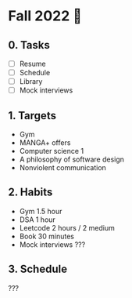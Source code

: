 # Fall 2022 🍁

## 0. Tasks
- [ ] Resume
- [ ] Schedule
- [ ] Library
- [ ] Mock interviews

## 1. Targets
- Gym
- MANGA+ offers
- Computer science 1
- A philosophy of software design
- Nonviolent communication

## 2. Habits
- Gym 1.5 hour
- DSA 1 hour
- Leetcode 2 hours / 2 medium
- Book 30 minutes
- Mock interviews ???

## 3. Schedule
???
